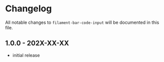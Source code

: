 # Changelog

All notable changes to `filament-bar-code-input` will be documented in this file.

## 1.0.0 - 202X-XX-XX

- initial release
